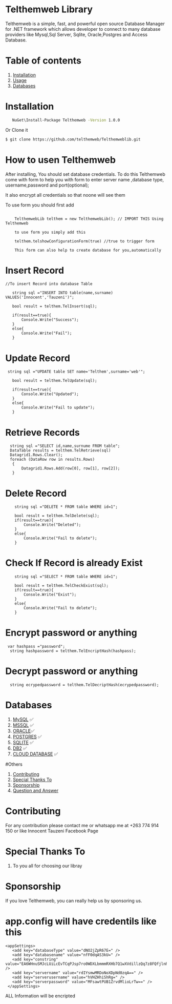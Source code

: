 # Telthemweb Library

Telthemweb is a simple, fast, and powerful open source Database Manager for .NET framework which allows developer to connect to many database providers like Mysql,Sql Server, Sqlite, Oracle,Postgres and Access Database.

# Table of contents
1. [Installation](#Installation)
2. [Usage](#How-to-use-Telthemweb)
3. [Databases](#Databases)

# Installation
```bash
   NuGet\Install-Package Telthemweb -Version 1.0.0
   ```
Or Clone it

```bash
$ git clone https://github.com/telthemweb/Telthemweblib.git
```
# How to usen Telthemweb

  After installing, You should set database credentials. To do this Telthemweb come with form to help you with form to enter server name ,database type, username,password and port(optional);

  It also encrypt all credentials so that noone will see them

  To use form you should first add 

```code

    TelthemwebLib telthem = new TelthemwebLib(); // IMPORT THIS Using Telthemweb

    to use form you simply add this 

    telthem.telshowConfigurationForm(true) //true to trigger form

    This form can also help to create database for you,automatically

 ```

 # Insert Record

 ```code
 //To insert Record into database Table

    string sql ="INSERT INTO table(name,surname) VALUES('Innocent','Tauzeni')";

    bool result = telthem.TelInsert(sql);

    if(result==true){
    	Console.Write("Success");
    }
    else{
    	Console.Write("Fail");
    }
 ```

 # Update Record

 ```code
  string sql ="UPDATE table SET name='Telthem',surname='web'";

    bool result = telthem.TelUpdate(sql);

    if(result==true){
    	Console.Write("Updated");
    }
    else{
    	Console.Write("Fail to update");
    }
 ```

 # Retrieve Records

 ```code
   string sql ="SELECT id,name,surnume FROM table";
   DataTable results = telthem.TelRetrieve(sql)
   Datagrid1.Rows.Clear();
   foreach (DataRow row in results.Rows)
    { 
        Datagrid1.Rows.Add(row[0], row[1], row[2]);
    }
 ``` 

# Delete Record

```code
	string sql ="DELETE * FROM table WHERE id=1";

	bool result = telthem.TelDelete(sql);
	if(result==true){
    	Console.Write("Deleted");
    }
    else{
    	Console.Write("Fail to delete");
    }
```


# Check If Record is already Exist
```code
	string sql ="SELECT * FROM table WHERE id=1";

	bool result = telthem.TelCheckExist(sql);
	if(result==true){
    	Console.Write("Exist");
    }
    else{
    	Console.Write("Fail to delete");
    }
```

# Encrypt password or anything

```code
 var hashpass ="password";
  string hashpassword = telthem.TelEncriptHash(hashpass);
```


# Decrypt password or anything

```code
  string ecrypedpassword = telthem.TelDecriptHash(ecrypedpassword);
```



# Databases
1. [MySQL](#MySQL) ✅
2. [MSSQL](#Microsoft-SqlServer) ✅
3. [ORACLE](#ORACLE)✅
4. [POSTGRES](#POSTGRESQL) ✅
5. [SQLITE](#SQLITE) ✅
6. [DB2](#DB2) ✅
7. [CLOUD DATABASE](#Heroku) ✅

#Others
1. [Contributing](#contributing)
2. [Special Thanks To](#special-thanks-to)
3. [Sponsorship](#sponsorship)
4. [Question and Answer](#question-and-answer)



# Contributing
For any contribution please contact me or whatsapp me at +263 774 914 150
or like Innocent Tauzeni Facebook Page

# Special Thanks To
1. To you all for choosing our libray

# Sponsorship
If you love Telthemweb, you can really help us by sponsoring us.




# app.config will have credentils like this

 ```code
 <appSettings>
    <add key="databaseType" value="dNO2jZpR67E=" />
    <add key="databasename" value="nfF0dqAS3kU=" />
    <add key="constring" value="EA6WHnuSMJcLUiLcEvTCqPJsp7ro0WDXLbmmmRXHb7Q1wXVdillzQq7z8FQfjlnRzW8fF9g+SsuZoEcoaQL5WZPjhuX/teWuVdI5UEgSarZCgZMzE1FnWzTLRFrTYAwy2HZPtsm5Ang=" />
    <add key="servername" value="rdIYsmwMRDoNoXDpNd0zqA==" />
    <add key="serverusername" value="hVHZHhiShRg=" />
    <add key="serverpassword" value="MFsawtPUB1ZrvdMlioLrTw==" />
  </appSettings>
 ```

  ALL Information will be encripted